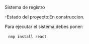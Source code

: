 <hi>Sistema de registro</h1>

-Estado del proyecto:En construccion.

Para ejecutar el sistema,debes poner:

` ` `nmp install react ` ` ` 

